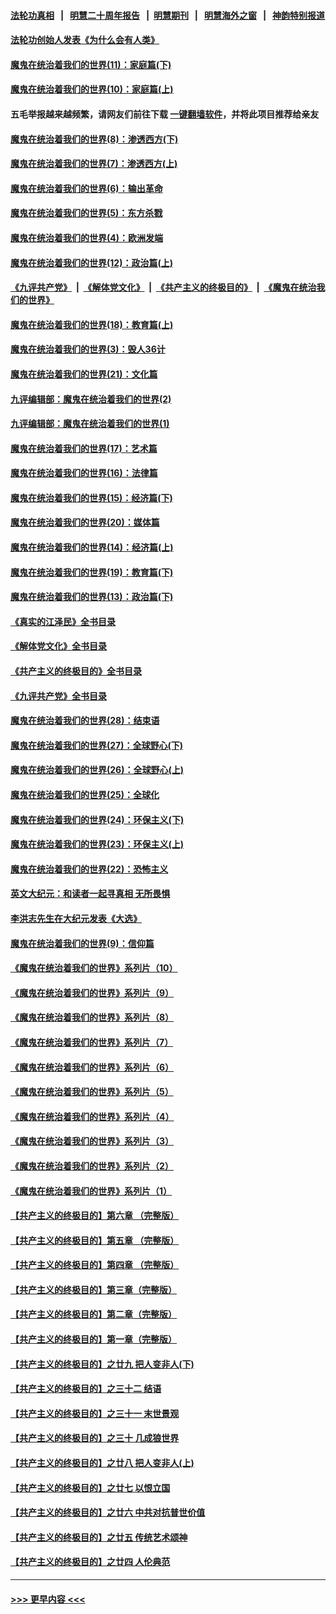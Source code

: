 #### [法轮功真相](https://github.com/gfw-breaker/truth/blob/master/README.md?t=0) &nbsp;&nbsp;|&nbsp;&nbsp; [明慧二十周年报告](https://github.com/gfw-breaker/mh-reports/blob/master/README.md?t=0) &nbsp;&nbsp;|&nbsp;&nbsp;[明慧期刊](https://github.com/gfw-breaker/mh-qikan) &nbsp;&nbsp;|&nbsp;&nbsp; [明慧海外之窗](https://github.com/gfw-breaker/mh-news/blob/master/README.md?t=0) &nbsp;&nbsp;|&nbsp;&nbsp; [神韵特别报道](https://github.com/gfw-breaker/mh-news/blob/master/shenyun.md?t=0)
#### [法轮功创始人发表《为什么会有人类》](../pages/nsc422/n13912117.md?t=02111843) 
#### [魔鬼在统治着我们的世界(11)：家庭篇(下)](../pages/nsc422/n10440961.md?t=02111843) 
#### [魔鬼在统治着我们的世界(10)：家庭篇(上)](../pages/nsc422/n10435448.md?t=02111843) 
#### 五毛举报越来越频繁，请网友们前往下载 [一键翻墙软件](https://github.com/gfw-breaker/ssr-accounts)，并将此项目推荐给亲友
#### [魔鬼在统治着我们的世界(8)：渗透西方(下)](../pages/nsc422/n10429603.md?t=02111843) 
#### [魔鬼在统治着我们的世界(7)：渗透西方(上)](../pages/nsc422/n10426013.md?t=02111843) 
#### [魔鬼在统治着我们的世界(6)：输出革命](../pages/nsc422/n10421536.md?t=02111843) 
#### [魔鬼在统治着我们的世界(5)：东方杀戮](../pages/nsc422/n10417707.md?t=02111843) 
#### [魔鬼在统治着我们的世界(4)：欧洲发端](../pages/nsc422/n10414890.md?t=02111843) 
#### [魔鬼在统治着我们的世界(12)：政治篇(上)](../pages/nsc422/n10444576.md?t=02111843) 
#### [《九评共产党》](https://github.com/begood0513/9ping.md/blob/master/README.md) &nbsp;|&nbsp; [《解体党文化》](../../../../jtdwh.md/blob/master/README.md)  &nbsp;|&nbsp; [《共产主义的终极目的》](../../../../gczydzjmd.md/blob/master/README.md) &nbsp;|&nbsp; [《魔鬼在统治我们的世界》](../../../../mgztzwmdsj.md/blob/master/README.md) 
#### [魔鬼在统治着我们的世界(18)：教育篇(上)](../pages/nsc422/n10526970.md?t=02111843) 
#### [魔鬼在统治着我们的世界(3)：毁人36计](../pages/nsc422/n10411583.md?t=02111843) 
#### [魔鬼在统治着我们的世界(21)：文化篇](../pages/nsc422/n10597706.md?t=02111843) 
#### [九评编辑部：魔鬼在统治着我们的世界(2)](../pages/nsc422/n10410036.md?t=02111843) 
#### [九评编辑部：魔鬼在统治着我们的世界(1)](../pages/nsc422/n10406825.md?t=02111843) 
#### [魔鬼在统治着我们的世界(17)：艺术篇](../pages/nsc422/n10499093.md?t=02111843) 
#### [魔鬼在统治着我们的世界(16)：法律篇](../pages/nsc422/n10485969.md?t=02111843) 
#### [魔鬼在统治着我们的世界(15)：经济篇(下)](../pages/nsc422/n10469975.md?t=02111843) 
#### [魔鬼在统治着我们的世界(20)：媒体篇](../pages/nsc422/n10586579.md?t=02111843) 
#### [魔鬼在统治着我们的世界(14)：经济篇(上)](../pages/nsc422/n10457370.md?t=02111843) 
#### [魔鬼在统治着我们的世界(19)：教育篇(下)](../pages/nsc422/n10564808.md?t=02111843) 
#### [魔鬼在统治着我们的世界(13)：政治篇(下)](../pages/nsc422/n10448270.md?t=02111843) 
#### [《真实的江泽民》全书目录](../pages/nsc422/n13721399.md?t=02111843) 
#### [《解体党文化》全书目录](../pages/nsc422/n13721157.md?t=02111843) 
#### [《共产主义的终极目的》全书目录](../pages/nsc422/n13721048.md?t=02111843) 
#### [《九评共产党》全书目录](../pages/nsc422/n13708085.md?t=02111843) 
#### [魔鬼在统治着我们的世界(28)：结束语](../pages/nsc422/n10936246.md?t=02111843) 
#### [魔鬼在统治着我们的世界(27)：全球野心(下)](../pages/nsc422/n10928319.md?t=02111843) 
#### [魔鬼在统治着我们的世界(26)：全球野心(上)](../pages/nsc422/n10900318.md?t=02111843) 
#### [魔鬼在统治着我们的世界(25)：全球化](../pages/nsc422/n10788205.md?t=02111843) 
#### [魔鬼在统治着我们的世界(24)：环保主义(下)](../pages/nsc422/n10695307.md?t=02111843) 
#### [魔鬼在统治着我们的世界(23)：环保主义(上)](../pages/nsc422/n10688613.md?t=02111843) 
#### [魔鬼在统治着我们的世界(22)：恐怖主义](../pages/nsc422/n10614727.md?t=02111843) 
#### [英文大纪元：和读者一起寻真相 无所畏惧](../pages/nsc422/n12542027.md?t=02111843) 
#### [李洪志先生在大纪元发表《大选》](../pages/nsc422/n12534746.md?t=02111843) 
#### [魔鬼在统治着我们的世界(9)：信仰篇](../pages/nsc422/n10432159.md?t=02111843) 
#### [《魔鬼在统治着我们的世界》系列片（10）](../pages/nsc422/n12292670.md?t=02111843) 
#### [《魔鬼在统治着我们的世界》系列片（9）](../pages/nsc422/n12290859.md?t=02111843) 
#### [《魔鬼在统治着我们的世界》系列片（8）](../pages/nsc422/n12287445.md?t=02111843) 
#### [《魔鬼在统治着我们的世界》系列片（7）](../pages/nsc422/n12283425.md?t=02111843) 
#### [《魔鬼在统治着我们的世界》系列片（6）](../pages/nsc422/n12282314.md?t=02111843) 
#### [《魔鬼在统治着我们的世界》系列片（5）](../pages/nsc422/n12281419.md?t=02111843) 
#### [《魔鬼在统治着我们的世界》系列片（4）](../pages/nsc422/n12274024.md?t=02111843) 
#### [《魔鬼在统治着我们的世界》系列片（3）](../pages/nsc422/n12271322.md?t=02111843) 
#### [《魔鬼在统治着我们的世界》系列片（2）](../pages/nsc422/n12269049.md?t=02111843) 
#### [《魔鬼在统治着我们的世界》系列片（1）](../pages/nsc422/n12267575.md?t=02111843) 
#### [【共产主义的终极目的】第六章 （完整版）](../pages/nsc422/n11428913.md?t=02111843) 
#### [【共产主义的终极目的】第五章 （完整版）](../pages/nsc422/n11428912.md?t=02111843) 
#### [【共产主义的终极目的】第四章 （完整版）](../pages/nsc422/n11428907.md?t=02111843) 
#### [【共产主义的终极目的】第三章（完整版）](../pages/nsc422/n11428848.md?t=02111843) 
#### [【共产主义的终极目的】第二章（完整版）](../pages/nsc422/n11428831.md?t=02111843) 
#### [【共产主义的终极目的】第一章（完整版）](../pages/nsc422/n11417651.md?t=02111843) 
#### [【共产主义的终极目的】之廿九 把人变非人(下)](../pages/nsc422/n11344140.md?t=02111843) 
#### [【共产主义的终极目的】之三十二 结语](../pages/nsc422/n11360535.md?t=02111843) 
#### [【共产主义的终极目的】之三十一 末世景观](../pages/nsc422/n11351129.md?t=02111843) 
#### [【共产主义的终极目的】之三十 几成狼世界](../pages/nsc422/n11348280.md?t=02111843) 
#### [【共产主义的终极目的】之廿八 把人变非人(上)](../pages/nsc422/n11340492.md?t=02111843) 
#### [【共产主义的终极目的】之廿七 以恨立国](../pages/nsc422/n11336944.md?t=02111843) 
#### [【共产主义的终极目的】之廿六 中共对抗普世价值](../pages/nsc422/n11324785.md?t=02111843) 
#### [【共产主义的终极目的】之廿五 传统艺术颂神](../pages/nsc422/n11296396.md?t=02111843) 
#### [【共产主义的终极目的】之廿四 人伦典范](../pages/nsc422/n11296397.md?t=02111843) 

----
#### [ >>> 更早内容 <<< ](../indexes/nsc422-earlier.md)
